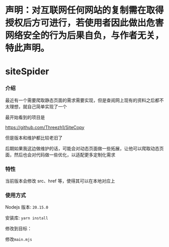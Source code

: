 # 声明：对互联网任何网站的复制需在取得授权后方可进行，若使用者因此做出危害网络安全的行为后果自负，与作者无关，特此声明。

# siteSpider

### 介绍

最近有一个需要爬取静态页面的需求需要实现，但是查阅网上现有的资料之后都不太理想，就自己简单实现了一个

最开始看到的项目是

https://github.com/Threezh1/SiteCopy

但是版本和维护都比较老旧了

后期如果我这边做维护的话，可能会对动态页面做一些拓展，让他可以爬取动态页面，然后也会对代码做一些优化，以适配更多定制化需求

### 特性

当前版本会修改 src、href 等，使得其可以在本地对应上

### 使用方式

Nodejs 版本: `20.15.0`

安装库: `yarn install`

修改到目标：

修改`main.mjs`
